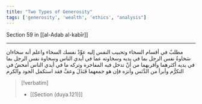 ```yaml
---
title: "Two Types of Generosity"
tags: ['generosity', 'wealth', 'ethics', "analysis"]
---
```


 Section 59 in [[al-Adab al-kabīr]]

---
مطلبٌ في أقسام السخاء وتحبيب النفس إليه عوِّدْ نفسك السخاء  واعلم أنه سخاءان سَخاوةُ نفس الرجل بما في يديه وسخاوته عما في أيدي الناس  وسخاوة نفس الرجل بما في يديه أكثرهما وأقربهما من أنْ تدخل فيه المفاخرة وتركه ما في أيدي الناس أمحضُ في التكرُّم وأبرأ من الدَّنَس وأنزه  فإن هو جمعهما فَبَذَلَ وعفَّ فقد استكمل الجود والكرم

> [!verbatim]
> - [[Section (duya.121)]]
